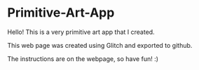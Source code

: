 # Primitive-Art-App

Hello! This is a very primitive art app that I created.

This web page was created using Glitch and exported to github.

The instructions are on the webpage, so have fun! :)
